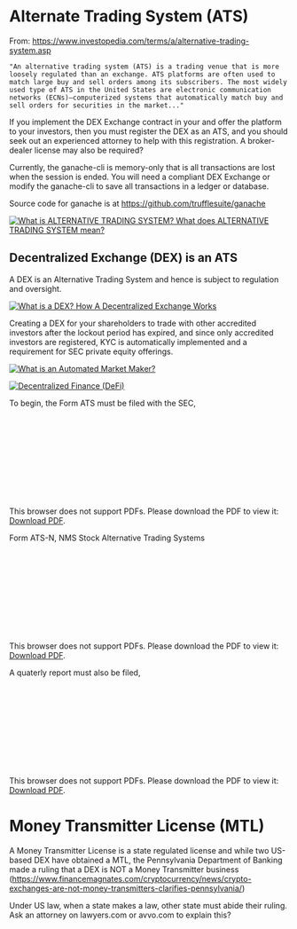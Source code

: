# Alternate Trading System (ATS)
From: https://www.investopedia.com/terms/a/alternative-trading-system.asp

    "An alternative trading system (ATS) is a trading venue that is more loosely regulated than an exchange. ATS platforms are often used to match large buy and sell orders among its subscribers. The most widely used type of ATS in the United States are electronic communication networks (ECNs)—computerized systems that automatically match buy and sell orders for securities in the market..."

If you implement the DEX Exchange contract in your and offer the platform to your investors, then you must register the DEX as an ATS, and you should seek out an experienced attorney to help with this registration. A broker-dealer license may also be required?

Currently, the ganache-cli is memory-only that is all transactions are lost when the session is ended. You will need a compliant DEX Exchange or modify the ganache-cli to save all transactions in a ledger or database.

Source code for ganache is at https://github.com/trufflesuite/ganache 

[![What is ALTERNATIVE TRADING SYSTEM? What does ALTERNATIVE TRADING SYSTEM mean?](assets/ats.png)](https://www.youtube.com/watch?v=IZc7lfbMJZk)

## Decentralized Exchange (DEX) is an ATS
A DEX is an Alternative Trading System and hence is subject to regulation and oversight.

[![What is a DEX? How A Decentralized Exchange Works](https://i.ytimg.com/vi/2tTVJL4bpTU/hq720.jpg)](https://www.youtube.com/watch?v=2tTVJL4bpTU)

Creating a DEX for your shareholders to trade with other accredited investors after the lockout period has expired, and since only accredited investors are registered, KYC is automatically implemented and a requirement for SEC private equity offerings.

[![What is an Automated Market Maker?](https://i.ytimg.com/an_webp/1PbZMudPP5E/mqdefault_6s.webp?du=3000&sqp=CMW_x40G&rs=AOn4CLAVc4Ioc7-if8y7PCELnP7z0PA3NQ)](https://www.youtube.com/watch?v=1PbZMudPP5E)

[![Decentralized Finance (DeFi)](https://i.ytimg.com/vi/dVJzcFDo498/hqdefault.jpg)](https://www.youtube.com/playlist?list=PLHx4UicbtUoYvCvRouZ4XbaDpE7cbCCqo)

To begin, the Form ATS must be filed with the SEC,

<object data="https://www.sec.gov/files/formats.pdf" type="application/pdf" width="700px" height="700px">
    <embed src="https://www.sec.gov/files/formats.pdf">
        <p>This browser does not support PDFs. Please download the PDF to view it: <a href="https://www.sec.gov/files/formats.pdf">Download PDF</a>.</p>
    </embed>
</object>

Form ATS-N, NMS Stock Alternative Trading Systems

<object data="https://www.sec.gov/files/formats-n.pdf" type="application/pdf" width="700px" height="700px">
    <embed src="https://www.sec.gov/files/formats-n.pdf">
        <p>This browser does not support PDFs. Please download the PDF to view it: <a href="https://www.sec.gov/files/formats-n.pdf">Download PDF</a>.</p>
    </embed>
</object>


A quaterly report must also be filed,

<object data="https://www.sec.gov/about/forms/formats-r.pdf" type="application/pdf" width="700px" height="700px">
    <embed src="https://www.sec.gov/about/forms/formats-r.pdf">
        <p>This browser does not support PDFs. Please download the PDF to view it: <a href="https://www.sec.gov/about/forms/formats-r.pdf">Download PDF</a>.</p>
    </embed>
</object>

# Money Transmitter License (MTL)
A Money Transmitter License is a state regulated license and while two US-based DEX have obtained a MTL, the Pennsylvania Department of Banking made a ruling that a DEX is NOT a Money Transmitter business (https://www.financemagnates.com/cryptocurrency/news/crypto-exchanges-are-not-money-transmitters-clarifies-pennsylvania/)

Under US law, when a state makes a law, other state must abide their ruling. Ask an attorney on lawyers.com or avvo.com to explain this?
